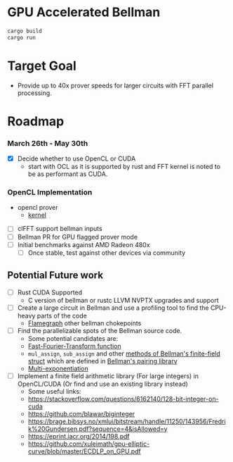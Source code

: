# GPU Accelerated Bellman

```bash
cargo build
cargo run
```

# Target Goal

- Provide up to 40x prover speeds for larger circuits with FFT parallel processing.

# Roadmap 
### March 26th - May 30th

- [x] Decide whether to use OpenCL or CUDA
	- start with OCL as it is supported by rust and FFT kernel is noted to be as performant as CUDA.

### OpenCL Implementation
- opencl prover 
	- [kernel](https://github.com/clMathLibraries/clFFT)
- [ ] clFFT support bellman inputs
- [ ] Bellman PR for GPU flagged prover mode
- [ ] Initial benchmarks against AMD Radeon 480x
	- [ ] Once stable, test against other devices via community

## Potential Future work
- [ ] Rust CUDA Supported
	- C version of bellman or rustc LLVM NVPTX upgrades and support
- [ ] Create a large circuit in Bellman and use a profiling tool to find the CPU-heavy parts of the code
    - [Flamegraph](https://github.com/TyOverby/flame) other bellman chokepoints
- [ ] Find the parallelizable spots of the Bellman source code.
    - Some potential candidates are:
    - [Fast-Fourier-Transform function](https://github.com/finalitylabs/bellman/blob/437664fa9dc2a5103a664407d2f8f01a4fd5b748/src/domain.rs#L272)
    - `mul_assign`, `sub_assign` and other [methods of Bellman's finite-field struct](https://github.com/finalitylabs/bellman/blob/437664fa9dc2a5103a664407d2f8f01a4fd5b748/src/groth16/prover.rs#L250) which are defined in [Bellman's pairing library](https://github.com/zkcrypto/pairing/blob/183a64b08e9dc7067f78624ec161371f1829623e/src/bls12_381/ec.rs#L534)
    - [Multi-exponentiation](https://github.com/finalitylabs/bellman/blob/437664fa9dc2a5103a664407d2f8f01a4fd5b748/src/groth16/prover.rs#L262)
- [ ] Implement a finite field arithmetic library (For large integers) in OpenCL/CUDA (Or find and use an existing library instead)
    - Some useful links:
    - https://stackoverflow.com/questions/6162140/128-bit-integer-on-cuda
    - https://github.com/blawar/biginteger
    - https://brage.bibsys.no/xmlui/bitstream/handle/11250/143956/Fredrik%20Gundersen.pdf?sequence=4&isAllowed=y
    - https://eprint.iacr.org/2014/198.pdf
    - https://github.com/xuleimath/gpu-elliptic-curve/blob/master/ECDLP_on_GPU.pdf

